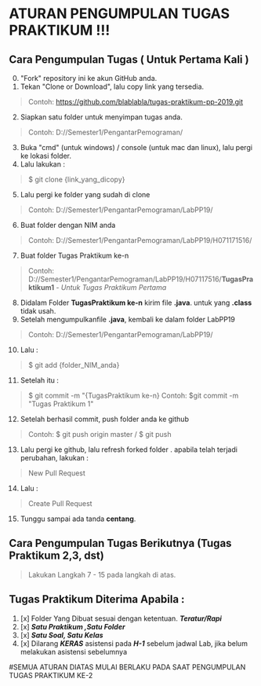 # ATURAN PENGUMPULAN TUGAS PRAKTIKUM !!!

## Cara Pengumpulan Tugas ( Untuk Pertama Kali )

0.  "Fork" repository ini ke akun GitHub anda. 
1.  Tekan "Clone or Download", lalu copy link yang tersedia.
>   Contoh: https://github.com/blablabla/tugas-praktikum-pp-2019.git
2.  Siapkan satu folder untuk menyimpan tugas anda.
>   Contoh: D://Semester1/PengantarPemograman/
3.  Buka "cmd" (untuk windows) / console (untuk mac dan linux), lalu pergi ke lokasi folder.
4.  Lalu lakukan :
>   $ git clone {link_yang_dicopy}
5.  Lalu pergi ke folder yang sudah di clone
>   Contoh: D://Semester1/PengantarPemograman/LabPP19/
6.  Buat folder dengan NIM anda
>   Contoh: D://Semester1/PengantarPemograman/LabPP19/H071171516/
7.  Buat folder Tugas Praktikum ke-n
>   Contoh: D://Semester1/PengantarPemograman/LabPP19/H07117516/**TugasPraktikum1** - *Untuk Tugas Praktikum Pertama*
8.  Didalam Folder **TugasPraktikum ke-n** kirim file **.java**. untuk yang **.class** tidak usah.
9.  Setelah mengumpulkanfile **.java**, kembali ke dalam folder LabPP19
>   Contoh: D://Semester1/PengantarPemograman/LabPP19/
10. Lalu :
>   $ git add {folder_NIM_anda}
11. Setelah itu :
>   $ git commit -m "{TugasPraktikum ke-n}
>   Contoh: $git commit -m "Tugas Praktikum 1"
12. Setelah berhasil commit, push folder anda ke github
>   Contoh: $ git push origin master / $ git push
13. Lalu pergi ke github, lalu refresh forked folder . apabila telah terjadi perubahan, lakukan :
>   New Pull Request
14. Lalu :
>   Create Pull Request
15. Tunggu sampai ada tanda **centang**.

## Cara Pengumpulan Tugas Berikutnya (Tugas Praktikum 2,3, dst)

>   Lakukan Langkah 7 - 15 pada langkah di atas.

## Tugas Praktikum Diterima Apabila :

1.  [x] Folder Yang Dibuat sesuai dengan ketentuan. **_Teratur/Rapi_**
2.  [x] **_Satu Praktikum ,Satu Folder_**
3.  [x] **_Satu Soal, Satu Kelas_**
4.  [x] Dilarang **_KERAS_** asistensi pada **_H-1_** sebelum jadwal Lab, jika belum melakukan asistensi sebelumnya


#SEMUA ATURAN DIATAS MULAI BERLAKU PADA SAAT PENGUMPULAN TUGAS PRAKTIKUM KE-2
